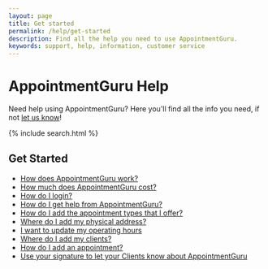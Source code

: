 ```yaml
---
layout: page
title: Get started
permalink: /help/get-started
description: Find all the help you need to use AppointmentGuru.
keywords: support, help, information, customer service
---
```


# AppointmentGuru Help

Need help using AppointmentGuru? Here you'll find all the info you need, if not [let us know](mailto:support@appointmentguru.co)!

{% include search.html %}

## Get Started

* [How does AppointmentGuru work?](how-does-appointmentguru-work)
* [How much does AppointmentGuru cost?](how-much-does-appointmentguru-cost)
* [How do I login?](how-do-I-login)
* [How do I get help from AppointmentGuru?](how-do-I-get-help)
* [How do I add the appointment types that I offer?](add-appointment-types)
* [Where do I add my physical address?](add-address)
* [I want to update my operating hours](update-operating-hours)
* [Where do I add my clients?](add-clients)
* [How do I add an appointment?](add-an-appointment)
* [Use your signature to let your Clients know about AppointmentGuru](updating-your-signature)
